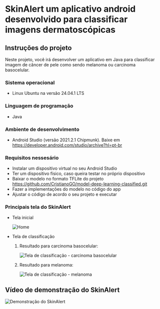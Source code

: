 # SkinAlert um aplicativo android desenvolvido para classificar imagens dermatoscópicas

## Instruções do projeto

Neste projeto, você irá desenvolver um aplicativo em Java para classificar imagem de câncer de pele como sendo melanoma ou carcinoma basocelular.
 
### Sistema operacional

* Linux Ubuntu na versão 24.04.1 LTS
 
### Linguagem de programação 

* Java

### Ambiente de desenvolvimento

* Android Studio (versão 2021.2.1 Chipmunk). Baixe em https://developer.android.com/studio/archive?hl=pt-br
   
### Requisitos nessesário

* Instalar um dispositivo virtual no seu Android Studio
* Ter um dispositivo físico, caso queira testar no próprio dispositivo
* Baixar o modelo no formato TFLite do projeto https://github.com/CristianoGO/model-deep-learning-classified.git
* Fazer a implementações do modelo no código do app
* Ajustar o código de acordo o seu projeto e executar

### Principais tela do SkinAlert

* Tela inicial

  ![Home](https://github.com/CristianoGO/skin-alert-app-classification/blob/main/app/src/main/res/drawable/Screenshot_20240921-162500_SkinAlert.jpg)

* Tela de classificação
  1. Resultado para carcinoma basocelular:

     ![Tela de classificação - carcinoma basocelular](https://github.com/CristianoGO/skin-alert-app-classification/blob/main/app/src/main/res/drawable/Screenshot_20240921-162943_SkinAlert.jpg)

  3. Resultado para melanoma:

     ![Tela de classificação - melanoma](https://github.com/CristianoGO/skin-alert-app-classification/blob/main/app/src/main/res/drawable/Screenshot_20240921-163130_SkinAlert.jpg)

## Vídeo de demonstração do SkinAlert

![Demonstração do SkinAlert](https://github.com/CristianoGO/skin-alert-app-classification/blob/main/app/src/main/assets/c123-001_WK5i15m8.gif)

